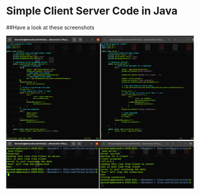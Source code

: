 # Simple Client Server Code in Java
##Have a look at these screenshots

![Client Server code](screenshots/code.png)
![Output](screenshots/output.png)
